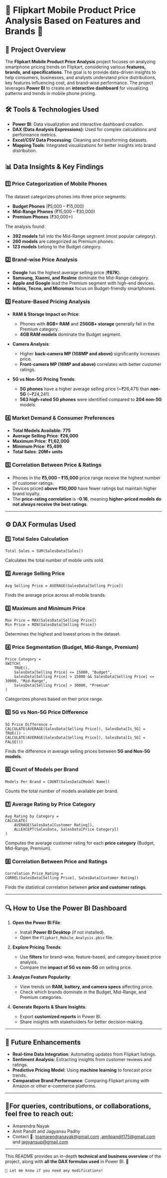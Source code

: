 # 🚀 Flipkart Mobile Product Price Analysis Based on Features and Brands 🚀

## 📌 Project Overview

The **Flipkart Mobile Product Price Analysis** project focuses on analyzing smartphone pricing trends on Flipkart, considering various **features, brands, and specifications**. The goal is to provide data-driven insights to help consumers, businesses, and analysts understand price distributions, key features influencing cost, and brand-wise performance. The project leverages **Power BI** to create an **interactive dashboard** for visualizing patterns and trends in mobile phone pricing.

## 🛠 Tools & Technologies Used

- **Power BI**: Data visualization and interactive dashboard creation.
- **DAX (Data Analysis Expressions)**: Used for complex calculations and performance metrics.
- **Excel/CSV Data Processing**: Cleaning and transforming datasets.
- **Mapping Tools**: Integrated visualizations for better insights into brand distribution.

## 📊 Data Insights & Key Findings

### **1️⃣ Price Categorization of Mobile Phones**
The dataset categorizes phones into three price segments:
- **Budget Phones** (₹5,000 – ₹15,000)
- **Mid-Range Phones** (₹15,000 – ₹30,000)
- **Premium Phones** (₹30,000+)

The analysis found:
- **392 models** fall into the Mid-Range segment (most popular category).
- **260 models** are categorized as Premium phones.
- **123 models** belong to the Budget category.

### **2️⃣ Brand-wise Price Analysis**
- **Google** has the highest average selling price (**₹67K**).
- **Samsung, Xiaomi, and Realme** dominate the Mid-Range category.
- **Apple and Google** lead the Premium segment with high-end devices.
- **Infinix, Tecno, and Micromax** focus on Budget-friendly smartphones.

### **3️⃣ Feature-Based Pricing Analysis**
- **RAM & Storage Impact on Price**:
  - Phones with **8GB+ RAM** and **256GB+ storage** generally fall in the Premium category.
  - **4GB RAM models** dominate the Budget segment.
  
- **Camera Analysis**:
  - Higher **back-camera MP (108MP and above)** significantly increases price.
  - **Front-camera MP (16MP and above)** correlates with better customer ratings.

- **5G vs Non-5G Pricing Trends**:
  - **5G phones** have a higher average selling price (~₹26,471) than **non-5G** (~₹24,241).
  - **563 high-rated 5G phones** were identified compared to **204 non-5G** models.

### **4️⃣ Market Demand & Consumer Preferences**
- **Total Models Available**: **775**
- **Average Selling Price**: **₹26,000**
- **Maximum Price**: **₹1,62,000**
- **Minimum Price**: **₹5,499**
- **Total Sales**: **20M+ units**

### **5️⃣ Correlation Between Price & Ratings**
- Phones in the **₹5,000 – ₹15,000** price range receive the highest number of customer ratings.
- Devices priced **above ₹50,000** have fewer ratings but maintain higher brand loyalty.
- The **price-rating correlation** is **-0.16**, meaning **higher-priced models do not always receive the best ratings**.

---

## ⚙ DAX Formulas Used

### **1️⃣ Total Sales Calculation**
```DAX
Total Sales = SUM(SalesData[Sales])
```
Calculates the total number of mobile units sold.

### **2️⃣ Average Selling Price**
```DAX
Avg Selling Price = AVERAGE(SalesData[Selling Price])
```
Finds the average price across all mobile brands.

### **3️⃣ Maximum and Minimum Price**
```DAX
Max Price = MAX(SalesData[Selling Price])
Min Price = MIN(SalesData[Selling Price])
```
Determines the highest and lowest prices in the dataset.

### **4️⃣ Price Segmentation (Budget, Mid-Range, Premium)**
```DAX
Price Category =
SWITCH(
    TRUE(),
    SalesData[Selling Price] <= 15000, "Budget",
    SalesData[Selling Price] > 15000 && SalesData[Selling Price] <= 30000, "Mid-Range",
    SalesData[Selling Price] > 30000, "Premium"
)
```
Categorizes phones based on their price range.

### **5️⃣ 5G vs Non-5G Price Difference**
```DAX
5G Price Difference =
CALCULATE(AVERAGE(SalesData[Selling Price]), SalesData[Is_5G] = TRUE()) -
CALCULATE(AVERAGE(SalesData[Selling Price]), SalesData[Is_5G] = FALSE())
```
Finds the difference in average selling prices between **5G and Non-5G models**.

### **6️⃣ Count of Models per Brand**
```DAX
Models Per Brand = COUNT(SalesData[Model Name])
```
Counts the total number of models available per brand.

### **7️⃣ Average Rating by Price Category**
```DAX
Avg Rating by Category =
CALCULATE(
    AVERAGE(SalesData[Customer Rating]),
    ALLEXCEPT(SalesData, SalesData[Price Category])
)
```
Computes the average customer rating for each **price category** (Budget, Mid-Range, Premium).

### **8️⃣ Correlation Between Price and Ratings**
```DAX
Correlation_Price_Rating =
CORREL(SalesData[Selling Price], SalesData[Customer Rating])
```
Finds the statistical correlation between **price and customer ratings**.

---

## 🔍 How to Use the Power BI Dashboard

1. **Open the Power BI File**:
   - Install **Power BI Desktop** (if not installed).
   - Open the `Flipkart_Mobile_Analysis.pbix` file.

2. **Explore Pricing Trends**:
   - Use **filters** for brand-wise, feature-based, and category-based price analysis.
   - Compare the **impact of 5G vs non-5G** on selling price.

3. **Analyze Feature Popularity**:
   - View trends on **RAM, battery, and camera specs** affecting price.
   - Check which brands dominate in the Budget, Mid-Range, and Premium categories.

4. **Generate Reports & Share Insights**:
   - Export **customized reports** in Power BI.
   - Share insights with stakeholders for better decision-making.

---

## 🚀 Future Enhancements

- **Real-time Data Integration**: Automating updates from Flipkart listings.
- **Sentiment Analysis**: Extracting insights from customer reviews and ratings.
- **Predictive Pricing Model**: Using **machine learning** to forecast price trends.
- **Comparative Brand Performance**: Comparing Flipkart pricing with Amazon or other e-commerce platforms.

---

## 📩**For queries, contributions, or collaborations, feel free to reach out:**
- Amarendra Nayak
- Amit Pandit and Jagyansu Padhy
- Contact 📧: toamarendranayak@gmail.com ,amitpandit175@gmail.com and jagyansup@gmail.com

---

This README provides an in-depth **technical and business overview** of the project, along with **all the DAX formulas used** in Power BI. 🚀
```
🚀 Let me know if you need any modifications!
